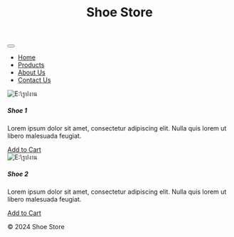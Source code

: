 <!DOCTYPE html>
<html lang="en">
<head>
    <meta charset="UTF-8">
    <meta name="viewport" content="width=device-width, initial-scale=1.0">
    <title>Shoe Store</title>
    <!-- เชื่อมต่อ Bootstrap CSS -->
    <link rel="stylesheet" href="https://stackpath.bootstrapcdn.com/bootstrap/4.5.2/css/bootstrap.min.css">
    <!-- เชื่อมต่อไฟล์ CSS ส่วนตัว -->
    <link rel="stylesheet" href="style.css">
</head>
<body>
    <header class="bg-dark text-white p-4">
        <div class="container">
            <h1>Shoe Store</h1>
        </div>
    </header>
    <nav class="navbar navbar-expand-lg navbar-light bg-light">
        <div class="container">
            <button class="navbar-toggler" type="button" data-toggle="collapse" data-target="#navbarNav" aria-controls="navbarNav" aria-expanded="false" aria-label="Toggle navigation">
                <span class="navbar-toggler-icon"></span>
            </button>
            <div class="collapse navbar-collapse" id="navbarNav">
                <ul class="navbar-nav">
                    <li class="nav-item active">
                        <a class="nav-link" href="#">Home</a>
                    </li>
                    <li class="nav-item">
                        <a class="nav-link" href="#">Products</a>
                    </li>
                    <li class="nav-item">
                        <a class="nav-link" href="#">About Us</a>
                    </li>
                    <li class="nav-item">
                        <a class="nav-link" href="#">Contact Us</a>
                    </li>
                </ul>
            </div>
        </div>
    </nav>
    <main class="container mt-4">
        <div class="row">
            <div class="col-lg-4 mb-4">
                <div class="card">
                    <img src="E:\รูปงาน\1662971040.jpg" class="card-img-top" alt="E:\รูปงาน">
                    <div class="card-body">
                        <h5 class="card-title">Shoe 1</h5>
                        <p class="card-text">Lorem ipsum dolor sit amet, consectetur adipiscing elit. Nulla quis lorem ut libero malesuada feugiat.</p>
                        <a href="#" class="btn btn-primary">Add to Cart</a>
                    </div>
                </div>
            </div>
            <div class="col-lg-4 mb-4">
                <div class="card">
                    <img src="E:\รูปงาน\_sneaker_m09z007_1.jpg" class="card-img-top" alt="E:\รูปงาน">
                    <div class="card-body">
                        <h5 class="card-title">Shoe 2</h5>
                        <p class="card-text">Lorem ipsum dolor sit amet, consectetur adipiscing elit. Nulla quis lorem ut libero malesuada feugiat.</p>
                        <a href="#" class="btn btn-primary">Add to Cart</a>
                    </div>
                </div>
            </div>
            <!-- เพิ่มสินค้าเพิ่มเติมตามต้องการ -->
        </div>
    </main>
    <footer class="bg-dark text-white p-4">
        <div class="container">
            <p>&copy; 2024 Shoe Store</p>
        </div>
    </footer>
    <!-- เชื่อมต่อ Bootstrap JS -->
    <script src="https://code.jquery.com/jquery-3.5.1.slim.min.js"></script>
    <script src="https://cdn.jsdelivr.net/npm/@popperjs/core@2.5.4/dist/umd/popper.min.js"></script>
    <script src="https://stackpath.bootstrapcdn.com/bootstrap/4.5.2/js/bootstrap.min.js"></script>
</body>
</html>
